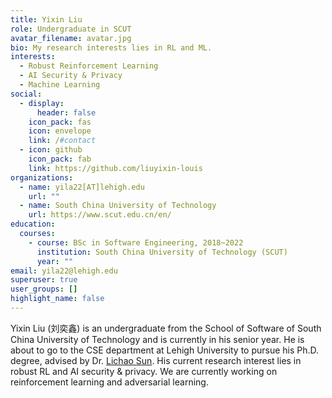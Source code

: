 ```yaml
---
title: Yixin Liu
role: Undergraduate in SCUT
avatar_filename: avatar.jpg
bio: My research interests lies in RL and ML.
interests:
  - Robust Reinforcement Learning
  - AI Security & Privacy
  - Machine Learning
social:
  - display:
      header: false
    icon_pack: fas
    icon: envelope
    link: /#contact
  - icon: github
    icon_pack: fab
    link: https://github.com/liuyixin-louis
organizations:
  - name: yila22[AT]lehigh.edu
    url: ""
  - name: South China University of Technology
    url: https://www.scut.edu.cn/en/
education:
  courses:
    - course: BSc in Software Engineering, 2018~2022
      institution: South China University of Technology (SCUT)
      year: ""
email: yila22@lehigh.edu
superuser: true
user_groups: []
highlight_name: false
---
```

Yixin Liu (刘奕鑫) is an undergraduate from the School of Software of South China University of Technology and is currently in his senior year. He is about to go to the CSE department at Lehigh University to pursue his Ph.D. degree, advised by Dr. [Lichao Sun](https://www.cs.uic.edu/~lsun/). His current research interest lies in robust RL and AI security & privacy. We are currently working on reinforcement learning and adversarial learning.